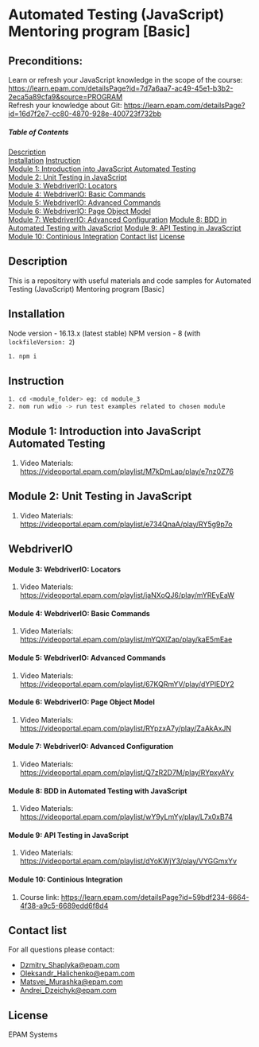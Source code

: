 # Automated Testing (JavaScript) Mentoring program [Basic]

## Preconditions:
Learn or refresh your JavaScript knowledge in the scope of the course: https://learn.epam.com/detailsPage?id=7d7a6aa7-ac49-45e1-b3b2-2eca5a89cfa9&source=PROGRAM  
Refresh your knowledge about Git: https://learn.epam.com/detailsPage?id=16d7f2e7-cc80-4870-928e-400723f732bb

##### Table of Contents

[Description](#description)  
[Installation](#installation)
[Instruction](#instruction)   
[Module 1: Introduction into JavaScript Automated Testing](#module_1)  
[Module 2: Unit Testing in JavaScript](#module_2)  
[Module 3: WebdriverIO: Locators](#module_3)  
[Module 4: WebdriverIO: Basic Commands](#module_4)  
[Module 5: WebdriverIO: Advanced Commands](#module_5)  
[Module 6: WebdriverIO: Page Object Model](#module_6)  
[Module 7: WebdriverIO: Advanced Configuration](#module_7)
[Module 8: BDD in Automated Testing with JavaScript](#module_8)
[Module 9: API Testing in JavaScript](#module_9)
[Module 10: Continious Integration](#module_10)
[Contact list](#contacts)
[License](#license)

<a name="description"/>

## Description
This is a repository with useful materials and code samples for Automated Testing (JavaScript) Mentoring program [Basic]

<a name="installation"/>

## Installation

Node version - 16.13.x (latest stable)
NPM version - 8 (with `lockfileVersion: 2`)

```sh
1. npm i
```

<a name="instruction"/>

## Instruction

```sh
1. cd <module_folder> eg: cd module_3
2. nom run wdio -> run test examples related to chosen module
```

<a name="module_1"/>

## Module 1: Introduction into JavaScript Automated Testing

1. Video Materials: https://videoportal.epam.com/playlist/M7kDmLap/play/e7nz0Z76

<a name="module_2"/>

## Module 2: Unit Testing in JavaScript

1. Video Materials: https://videoportal.epam.com/playlist/e734QnaA/play/RY5g9p7o

## WebdriverIO

<a name="module_3"/>

#### Module 3: WebdriverIO: Locators

1. Video Materials: https://videoportal.epam.com/playlist/jaNXoQJ6/play/mYREyEaW

<a name="module_4"/>

#### Module 4: WebdriverIO: Basic Commands

1. Video Materials: https://videoportal.epam.com/playlist/mYQXlZap/play/kaE5mEae

<a name="module_5"/>

#### Module 5: WebdriverIO: Advanced Commands

1. Video Materials: https://videoportal.epam.com/playlist/67KQRmYV/play/dYPlEDY2

<a name="module_6"/>

#### Module 6: WebdriverIO: Page Object Model

1. Video Materials: https://videoportal.epam.com/playlist/RYpzxA7y/play/ZaAkAxJN

<a name="module_7"/>

#### Module 7: WebdriverIO: Advanced Configuration

1. Video Materials: https://videoportal.epam.com/playlist/Q7zR2D7M/play/RYpxyAYy

<a name="module_8"/>

#### Module 8: BDD in Automated Testing with JavaScript

1. Video Materials: https://videoportal.epam.com/playlist/wY9yLmYy/play/L7x0xB74

<a name="module_9"/>

#### Module 9: API Testing in JavaScript

1. Video Materials: https://videoportal.epam.com/playlist/dYoKWjY3/play/VYGGmxYv

<a name="module_10"/>

#### Module 10: Continious Integration

1. Course link: https://learn.epam.com/detailsPage?id=59bdf234-6664-4f38-a9c5-6689edd6f8d4

## Contact list

For all questions please contact:
- Dzmitry_Shaplyka@epam.com   
- Oleksandr_Halichenko@epam.com 
- Matsvei_Murashka@epam.com  
- Andrei_Dzeichyk@epam.com 

<a name="license"/>

## License

EPAM Systems